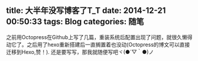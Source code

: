 title: 大半年没写博客了T_T
date: 2014-12-21 00:50:33
tags: Blog
categories: 随笔
---

之前用Octopress在Github上写了几篇，重装系统后配置出现了问题，就很久懒得动它了。之后用了hexo重新搭建后一直搁置着也没动(Octopress的博文可以直接迁移到Hexo,赞！).
还是要写写，那我就随便写吧ヾ(●´▽｀●)ノ
<!--more-->